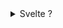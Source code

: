 <details>
  <summary>Svelte ?</summary>

- Svelte는 현대적인 웹 애플리케이션을 빠르게 개발할 수 있게 도와주는 프레임워크이다. 다음은 Svelte의 중요한 기능과 그 사용법이다:

1. 컴포넌트 기반 구조
Svelte는 컴포넌트 기반으로 애플리케이션을 구성한다. 각 컴포넌트는 .svelte 파일로 정의되며, HTML, CSS, JavaScript를 하나의 파일에서 작성할 수 있다.
2. 반응성(reactivity)
Svelte는 반응성 시스템을 제공하여 데이터가 변경될 때 자동으로 UI가 업데이트된다. 변수 앞에 $:를 붙여서 반응적인 변수를 선언한다.
3. 간단한 문법
Svelte는 간결한 문법을 제공한다. let으로 변수를 선언하고, {}로 템플릿 내에서 변수를 사용한다.
4. 상태 관리
Svelte는 store를 통해 상태를 관리한다. writable, readable, derived 등의 스토어를 사용하여 애플리케이션의 상태를 효율적으로 관리할 수 있다.
5. 자동 최적화
Svelte는 컴파일 타임에 최적화가 이루어진다. 이로 인해 런타임 오버헤드가 줄어들고, 빠른 성능을 제공한다


### 상태값
- 변수 선언과 사용
```javascript
<script>
  let count = 0;  // 상태값 선언
</script>

<button on:click={() => count += 1}>Click {count}</button>

```
### 이벤트 처리 
- 이벤트 바인딩
```javascript
<script>
  function handleClick() {
    alert('Button clicked!');
  }
</script>

<button on:click={handleClick}>Click Me</button>
```
- 이벤트 핸들러에서의 인자 사용
```javascript
<script>
  function handleClick(event) {
    console.log(event.target);  // 클릭된 요소에 대한 정보
  }
</script>

<button on:click={handleClick}>Click Me</button>
```

### 양방향 데이터 바인딩
- 입력폼 데이터 바인딩
```javascript
<script>
  let name = '';
</script>

<input bind:value={name} placeholder="Enter your name" />
<p>Your name is {name}</p>

```

### 조건부 랜더링 
- #if 블록 사용
```javascript
<script>
  let isVisible = true;
</script>

{#if isVisible}
  <p>This paragraph is visible.</p>
{/if}

```

### 반복 랜더링 
- {#each} 블록사용

```javascript
<script>
  let items = ['Apple', 'Banana', 'Cherry'];
</script>

<ul>
  {#each items as item}
    <li>{item}</li>
  {/each}
</ul>

```

</details>
